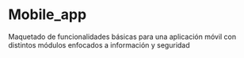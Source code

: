 # Mobile_app
Maquetado de funcionalidades básicas para una aplicación móvil con distintos módulos enfocados a información y seguridad
